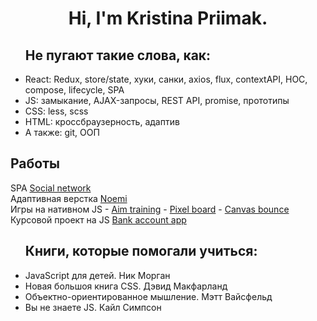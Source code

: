 <h1 align="center">Hi, I'm Kristina Priimak.</h1>

<ul>
<h2>Не пугают такие слова, как:</h2>
<li>React: Redux, store/state, хуки, санки, axios, flux, contextAPI, HOC, compose, lifecycle, SPA</li>
<li>JS: замыкание,  AJAX-запросы, REST API, promise, прототипы</li>
<li>CSS: less, scss</li>
<li>HTML: кроссбраузерность, адаптив</li>
<li>А также: git, ООП</li>
</ul>

<h2>Работы</h2>
SPA <a href="https://krisprymak.github.io/forest_network/">Social network</a>
<br>
Адаптивная верстка <a href="https://krisprymak.github.io/Noemi/">Noemi</a>
<br>
Игры на нативном JS
- <a href="https://krisprymak.github.io/aim_training/">Aim training</a>
- <a href="https://krisprymak.github.io/contentGeneration/">Pixel board</a>
- <a href="https://krisprymak.github.io/Bounce/">Canvas bounce</a>
<br>
Курсовой проект на JS <a href="https://github.com/KrisPrymak/bank_account_app/">Bank account app</a>

<ul> 
<h2>Книги, которые помогали учиться:</h2>
<li>JavaScript для детей. Ник Морган</li>
<li>Новая большоя книга CSS. Дэвид Макфарланд</li>
<li>Объектно-ориентированное мышление. Мэтт Вайсфельд</li>
<li>Вы не знаете JS. Кайл Симпсон</li>
</ul> 